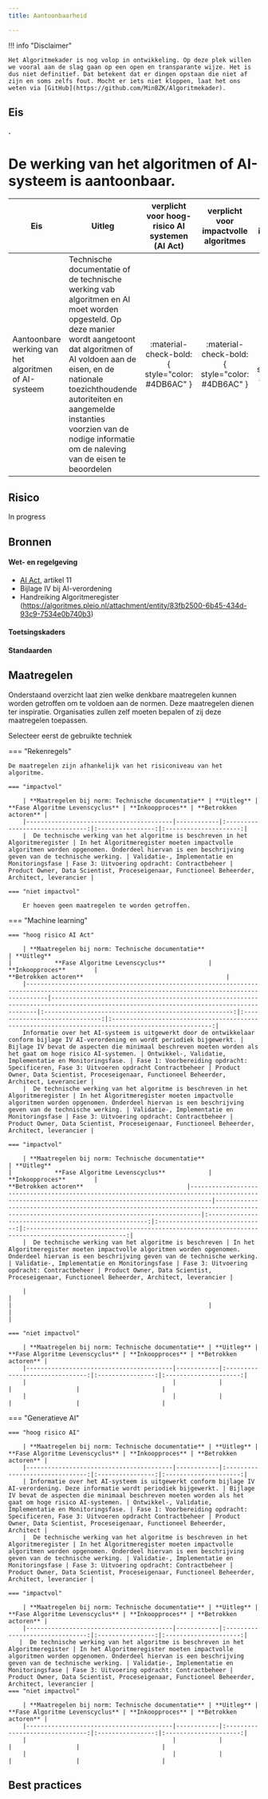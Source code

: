 ```yaml
---
title: Aantoonbaarheid

---
```


!!! info "Disclaimer"

    Het Algoritmekader is nog volop in ontwikkeling. Op deze plek willen we vooral aan de slag gaan op een open en transparante wijze. Het is dus niet definitief. Dat betekent dat er dingen opstaan die niet af zijn en soms zelfs fout. Mocht er iets niet kloppen, laat het ons weten via [GitHub](https://github.com/MinBZK/Algoritmekader).


## Eis
**.**

# De werking van het algoritmen of AI-systeem is aantoonbaar.

| **Eis**                                                                                                                  | **Uitleg**                  | **verplicht voor hoog-risico AI systemen (AI Act)** |    **verplicht voor impactvolle algoritmes**    | **verplicht voor niet-impactvolle algoritmes**  |
|---------------------------------------------------------------------------------------------------------------------------|-----------------------------|:---------------------------------------------------:|:-----------------------------------------------:|:-----------------------------------------------:|
| Aantoonbare werking van het algoritmen of AI-systeem | Technische documentatie of de technische werking vab algoritmen en AI moet worden opgesteld. Op deze manier wordt aangetoont dat algoritmen of AI voldoen aan de eisen, en de nationale toezichthoudende autoriteiten en aangemelde instanties voorzien van de nodige informatie om de naleving van de eisen te beoordelen |   :material-check-bold:{ style="color: #4DB6AC" }   | :material-check-bold:{ style="color: #4DB6AC" } | :material-close:{ style="color: #EF5350" } |


## Risico
In progress

## Bronnen

#### Wet- en regelgeving
- [AI Act](https://artificialintelligenceact.eu/wp-content/uploads/2023/08/AI-Mandates-20-June-2023.pdf), artikel 11
- Bijlage IV bij AI-verordening
- Handreiking Algoritmeregister (https://algoritmes.pleio.nl/attachment/entity/83fb2500-6b45-434d-93c9-7534e0b740b3)

#### Toetsingskaders


#### Standaarden


## Maatregelen
Onderstaand overzicht laat zien welke denkbare maatregelen kunnen worden getroffen om te voldoen aan de normen. Deze maatregelen dienen ter inspiratie. Organisaties zullen zelf moeten bepalen of zij deze maatregelen toepassen. 


Selecteer eerst de gebruikte techniek

=== "Rekenregels"

    De maatregelen zijn afhankelijk van het risiconiveau van het algoritme. 
    
    === "impactvol"

        | **Maatregelen bij norm: Technische documentatie** | **Uitleg** | **Fase Algoritme Levenscyclus** | **Inkoopproces** | **Betrokken actoren** |
        |-----------------------------------------|------------|:-------------------------------:|:----------------:|:---------------------:|
        |  De technische werking van het algoritme is beschreven in het Algoritmeregister | In het Algoritmeregister moeten impactvolle algoritmen worden opgenomen. Onderdeel hiervan is een beschrijving geven van de technische werking. | Validatie-, Implementatie en Monitoringsfase | Fase 3: Uitvoering opdracht: Contractbeheer | Product Owner, Data Scientist, Proceseigenaar, Functioneel Beheerder, Architect, leverancier |

    === "niet impactvol"

        Er hoeven geen maatregelen te worden getroffen.

    
=== "Machine learning"

    === "hoog risico AI Act"
        
        | **Maatregelen bij norm: Technische documentatie**                                                                                                          | **Uitleg**                                                                                                                             |            **Fase Algoritme Levenscyclus**            |        **Inkoopproces**        |                                       **Betrokken actoren**                                        |
        |--------------------------------------------------------------------------------------------------------------------------------------------------|----------------------------------------------------------------------------------------------------------------------------------------|:-----------------------------------------------------:|:------------------------------:|:--------------------------------------------------------------------------------------------------:|
        Informatie over het AI-systeem is uitgewerkt door de ontwikkelaar conform bijlage IV AI-verordening en wordt periodiek bijgewerkt. | Bijlage IV bevat de aspecten die minimaal beschreven moeten worden als het gaat om hoge risico AI-systemen. | Ontwikkel-, Validatie, Implementatie en Monitoringsfase. | Fase 1: Voorbereiding opdracht: Specificeren, Fase 3: Uitvoeren opdracht Contractbeheer | Product Owner, Data Scientist, Proceseigenaar, Functioneel Beheerder, Architect, Leverancier |
        |  De technische werking van het algoritme is beschreven in het Algoritmeregister | In het Algoritmeregister moeten impactvolle algoritmen worden opgenomen. Onderdeel hiervan is een beschrijving geven van de technische werking. | Validatie-, Implementatie en Monitoringsfase | Fase 3: Uitvoering opdracht: Contractbeheer | Product Owner, Data Scientist, Proceseigenaar, Functioneel Beheerder, Architect, leverancier |                                                                                                                                                                                  

    === "impactvol"

        | **Maatregelen bij norm: Technische documentatie**                                                                                                          | **Uitleg**                                                                                                                             |            **Fase Algoritme Levenscyclus**            |        **Inkoopproces**        |                                       **Betrokken actoren**                             |--------------------------------------------------------------------------------------------------------------------------------------------------|----------------------------------------------------------------------------------------------------------------------------------------|:-----------------------------------------------------:|:------------------------------:|:--------------------------------------------------------------------------------------------------:|
        |  De technische werking van het algoritme is beschreven | In het Algoritmeregister moeten impactvolle algoritmen worden opgenomen. Onderdeel hiervan is een beschrijving geven van de technische werking. | Validatie-, Implementatie en Monitoringsfase | Fase 3: Uitvoering opdracht: Contractbeheer | Product Owner, Data Scientist, Proceseigenaar, Functioneel Beheerder, Architect, leverancier |
    
        |                                                                                                                                                  |                                                                                                                                        |                                                       |                                |                                                                                                    |

    === "niet impactvol"
        
        | **Maatregelen bij norm: Technische documentatie** | **Uitleg** | **Fase Algoritme Levenscyclus** | **Inkoopproces** | **Betrokken actoren** |
        |-----------------------------------------|------------|:-------------------------------:|:----------------:|:---------------------:|
        |                                         |            |                                 |                  |                       |
        |                                         |            |                                 |                  |                       |
=== "Generatieve AI"

    === "hoog risico AI"

        | **Maatregelen bij norm: Technische documentatie** | **Uitleg** | **Fase Algoritme Levenscyclus** | **Inkoopproces** | **Betrokken actoren** |
        |-----------------------------------------|------------|:-------------------------------:|:----------------:|:---------------------:|
        | Informatie over het AI-systeem is uitgewerkt conform bijlage IV AI-verordening. Deze informatie wordt periodiek bijgewerkt. | Bijlage IV bevat de aspecten die minimaal beschreven moeten worden als het gaat om hoge risico AI-systemen. | Ontwikkel-, Validatie, Implementatie en Monitoringsfase. | Fase 1: Voorbereiding opdracht: Specificeren, Fase 3: Uitvoeren opdracht Contractbeheer | Product Owner, Data Scientist, Proceseigenaar, Functioneel Beheerder, Architect |
        |  De technische werking van het algoritme is beschreven in het Algoritmeregister | In het Algoritmeregister moeten impactvolle algoritmen worden opgenomen. Onderdeel hiervan is een beschrijving geven van de technische werking. | Validatie-, Implementatie en Monitoringsfase | Fase 3: Uitvoering opdracht: Contractbeheer | Product Owner, Data Scientist, Proceseigenaar, Functioneel Beheerder, Architect, leverancier |

    === "impactvol"

        | **Maatregelen bij norm: Technische documentatie** | **Uitleg** | **Fase Algoritme Levenscyclus** | **Inkoopproces** | **Betrokken actoren** |
        |-----------------------------------------|------------|:-------------------------------:|:----------------:|:---------------------:|
       |  De technische werking van het algoritme is beschreven in het Algoritmeregister | In het Algoritmeregister moeten impactvolle algoritmen worden opgenomen. Onderdeel hiervan is een beschrijving geven van de technische werking. | Validatie-, Implementatie en Monitoringsfase | Fase 3: Uitvoering opdracht: Contractbeheer | Product Owner, Data Scientist, Proceseigenaar, Functioneel Beheerder, Architect, leverancier |
    === "niet impactvol"

        | **Maatregelen bij norm: Technische documentatie** | **Uitleg** | **Fase Algoritme Levenscyclus** | **Inkoopproces** | **Betrokken actoren** |
        |-----------------------------------------|------------|:-------------------------------:|:----------------:|:---------------------:|
        |                                         |            |                                 |                  |                       |
        |                                         |            |                                 |                  |                       |



## Best practices




